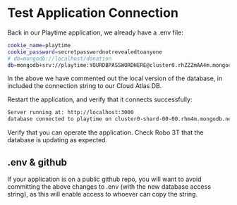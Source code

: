 # Test Application Connection

Back in our Playtime application, we already have a .env file:

```bash
cookie_name=playtime
cookie_password=secretpasswordnotrevealedtoanyone
# db=mongodb://localhost/donation
db=mongodb+srv://playtime:YOURDBPASSWORDHERE@cluster0.rhZZZmAA4m.mongodb.net/myFirstDatabase?retryWrites=true&w=majority
```

In the above we have commented out the local version of the database, in included the connection string to our Cloud Atlas DB.

Restart the application, and verify that it connects successfully:

```bash
Server running at: http://localhost:3000
database connected to playtime on cluster0-shard-00-00.rhm4m.mongodb.net
```

Verify that you can operate the application. Check Robo 3T that the database is updating as expected.

## .env & github

If your application is on a public github repo, you will want to avoid committing the above changes to .env (with the new database access string), as this will enable access to whoever can copy the string.
